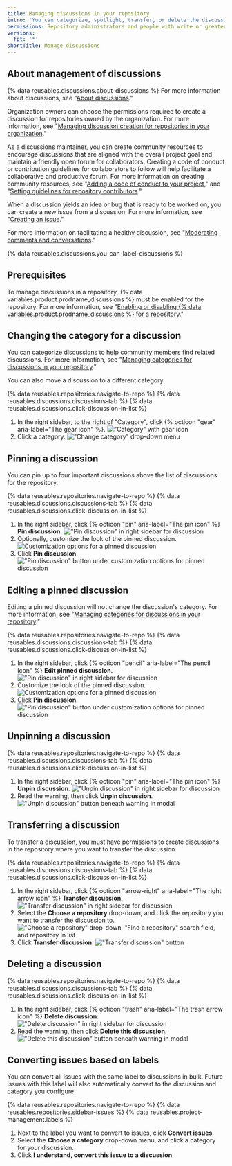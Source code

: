 ```yaml
---
title: Managing discussions in your repository
intro: 'You can categorize, spotlight, transfer, or delete the discussions in a repository.'
permissions: Repository administrators and people with write or greater access to a repository can manage discussions in the repository.
versions:
  fpt: '*'
shortTitle: Manage discussions
---
```



## About management of discussions

{% data reusables.discussions.about-discussions %} For more information about discussions, see "[About discussions](/discussions/collaborating-with-your-community-using-discussions/about-discussions)."

Organization owners can choose the permissions required to create a discussion for repositories owned by the organization. For more information, see "[Managing discussion creation for repositories in your organization](/organizations/managing-organization-settings/managing-discussion-creation-for-repositories-in-your-organization)."

As a discussions maintainer, you can create community resources to encourage discussions that are aligned with the overall project goal and maintain a friendly open forum for collaborators. Creating a code of conduct or contribution guidelines for collaborators to follow will help facilitate a collaborative and productive forum. For more information on creating community resources, see "[Adding a code of conduct to your project](/communities/setting-up-your-project-for-healthy-contributions/adding-a-code-of-conduct-to-your-project)," and "[Setting guidelines for repository contributors](/communities/setting-up-your-project-for-healthy-contributions/setting-guidelines-for-repository-contributors)." 

When a discussion yields an idea or bug that is ready to be worked on, you can create a new issue from a discussion. For more information, see "[Creating an issue](/issues/tracking-your-work-with-issues/creating-an-issue#creating-an-issue-from-a-discussion)."

For more information on facilitating a healthy discussion, see "[Moderating comments and conversations](/communities/moderating-comments-and-conversations)."

{% data reusables.discussions.you-can-label-discussions %}

## Prerequisites

To manage discussions in a repository, {% data variables.product.prodname_discussions %} must be enabled for the repository. For more information, see "[Enabling or disabling {% data variables.product.prodname_discussions %} for a repository](/github/administering-a-repository/enabling-or-disabling-github-discussions-for-a-repository)."

## Changing the category for a discussion

You can categorize discussions to help community members find related discussions. For more information, see "[Managing categories for discussions in your repository](/discussions/managing-discussions-for-your-community/managing-categories-for-discussions-in-your-repository)."

You can also move a discussion to a different category.

{% data reusables.repositories.navigate-to-repo %}
{% data reusables.discussions.discussions-tab %}
{% data reusables.discussions.click-discussion-in-list %}
1. In the right sidebar, to the right of "Category", click {% octicon "gear" aria-label="The gear icon" %}.
  !["Category" with gear icon](/assets/images/help/discussions/category-in-sidebar.png)
1. Click a category.
  !["Change category" drop-down menu](/assets/images/help/discussions/change-category-drop-down.png)

## Pinning a discussion

You can pin up to four important discussions above the list of discussions for the repository.

{% data reusables.repositories.navigate-to-repo %}
{% data reusables.discussions.discussions-tab %}
{% data reusables.discussions.click-discussion-in-list %}
1. In the right sidebar, click {% octicon "pin" aria-label="The pin icon" %} **Pin discussion**.
  !["Pin discussion" in right sidebar for discussion](/assets/images/help/discussions/click-pin-discussion.png)
1. Optionally, customize the look of the pinned discussion.
  ![Customization options for a pinned discussion](/assets/images/help/discussions/customize-pinned-discussion.png)
1. Click **Pin discussion**.
  !["Pin discussion" button under customization options for pinned discussion](/assets/images/help/discussions/click-pin-discussion-button.png)

## Editing a pinned discussion

Editing a pinned discussion will not change the discussion's category. For more information, see "[Managing categories for discussions in your repository](/discussions/managing-discussions-for-your-community/managing-categories-for-discussions-in-your-repository)."

{% data reusables.repositories.navigate-to-repo %}
{% data reusables.discussions.discussions-tab %}
{% data reusables.discussions.click-discussion-in-list %}
1. In the right sidebar, click {% octicon "pencil" aria-label="The pencil icon" %} **Edit pinned discussion**.
  !["Pin discussion" in right sidebar for discussion](/assets/images/help/discussions/click-edit-pinned-discussion.png)
1. Customize the look of the pinned discussion.
  ![Customization options for a pinned discussion](/assets/images/help/discussions/customize-pinned-discussion.png)
1. Click **Pin discussion**.
  !["Pin discussion" button under customization options for pinned discussion](/assets/images/help/discussions/click-pin-discussion-button.png)

## Unpinning a discussion

{% data reusables.repositories.navigate-to-repo %}
{% data reusables.discussions.discussions-tab %}
{% data reusables.discussions.click-discussion-in-list %}
1. In the right sidebar, click {% octicon "pin" aria-label="The pin icon" %} **Unpin discussion**.
  !["Unpin discussion" in right sidebar for discussion](/assets/images/help/discussions/click-unpin-discussion.png)
1. Read the warning, then click **Unpin discussion**.
  !["Unpin discussion" button beneath warning in modal](/assets/images/help/discussions/click-unpin-discussion-button.png)

## Transferring a discussion

To transfer a discussion, you must have permissions to create discussions in the repository where you want to transfer the discussion.

{% data reusables.repositories.navigate-to-repo %}
{% data reusables.discussions.discussions-tab %}
{% data reusables.discussions.click-discussion-in-list %}
1. In the right sidebar, click {% octicon "arrow-right" aria-label="The right arrow icon" %} **Transfer discussion**.
  !["Transfer discussion" in right sidebar for discussion](/assets/images/help/discussions/click-transfer-discussion.png)
1. Select the **Choose a repository** drop-down, and click the repository you want to transfer the discussion to.
  !["Choose a repository" drop-down, "Find a repository" search field, and repository in list](/assets/images/help/discussions/use-choose-a-repository-drop-down.png)
1. Click **Transfer discussion**.
  !["Transfer discussion" button](/assets/images/help/discussions/click-transfer-discussion-button.png)

## Deleting a discussion

{% data reusables.repositories.navigate-to-repo %}
{% data reusables.discussions.discussions-tab %}
{% data reusables.discussions.click-discussion-in-list %}
1. In the right sidebar, click {% octicon "trash" aria-label="The trash arrow icon" %} **Delete discussion**.
  !["Delete discussion" in right sidebar for discussion](/assets/images/help/discussions/click-delete-discussion.png)
1. Read the warning, then click **Delete this discussion**.
  !["Delete this discussion" button beneath warning in modal](/assets/images/help/discussions/click-delete-this-discussion-button.png)

## Converting issues based on labels

You can convert all issues with the same label to discussions in bulk. Future issues with this label will also automatically convert to the discussion and category you configure.

{% data reusables.repositories.navigate-to-repo %}
{% data reusables.repositories.sidebar-issues %}
{% data reusables.project-management.labels %}
1. Next to the label you want to convert to issues, click **Convert issues**.
1. Select the **Choose a category** drop-down menu, and click a category for your discussion.
1. Click **I understand, convert this issue to a discussion**.

